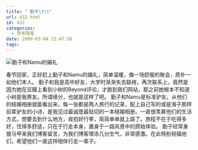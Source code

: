 ```yaml
---
title: " 勤子\t\t"
url: 432.html
id: 432
categories:
  - 思考随笔
date: 2009-03-04 22:47:58
tags:
---
```


![勤子和Namu的婚礼](../../../images/2009/03/wedding.jpg "wedding") 

春节回家，正好赶上勤子和Namu的婚礼，简单温暖，像一场舒服的聚会，质朴一如他们本人。 勤子和我是高中好友，大学时渐渐失去联络，再次联系上，竟然是因为她在豆瓣上看到小树的Beyond评论，才跑到我们网站，那之前她根本不知道小树是我男友。所谓缘分，也就是这样了吧。 勤子和Namu是标准驴友，从他们的结婚相册就能看出来，每一张都是两人旅行的记录，配上自己写的或是海子那样前辈驴友的小诗，是我见过最诚恳最贴切的一本结婚相册。一直很羡慕他们的生活方式，想要去到什么地方，收拾好行李，简简单单就上路了。旅程不在于吃得多好，住得多舒适，只在于行走本身，置身于一路风景中的原始体验。 勤子经常身披马甲来我们博客留言，为我们博客增添几分生气，非常感激。在此特别祝福他们，希望他们一直这样相伴行走一辈子。